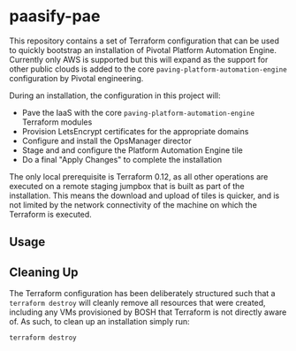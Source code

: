 # paasify-pae

This repository contains a set of Terraform configuration that can be used to quickly bootstrap an installation of Pivotal Platform Automation Engine. Currently only AWS is supported but this will expand as the support for other public clouds is added to the core `paving-platform-automation-engine` configuration by Pivotal engineering.

During an installation, the configuration in this project will:
- Pave the IaaS with the core `paving-platform-automation-engine` Terraform modules
- Provision LetsEncrypt certificates for the appropriate domains
- Configure and install the OpsManager director
- Stage and and configure the Platform Automation Engine tile
- Do a final "Apply Changes" to complete the installation

The only local prerequisite is Terraform 0.12, as all other operations are executed on a remote staging jumpbox that is built as part of the installation. This means the download and upload of tiles is quicker, and is not limited by the network connectivity of the machine on which the Terraform is executed.

## Usage

## Cleaning Up

The Terraform configuration has been deliberately structured such that a `terraform destroy` will cleanly remove all resources that were created, including any VMs provisioned by BOSH that Terraform is not directly aware of. As such, to clean up an installation simply run:

```
terraform destroy
```